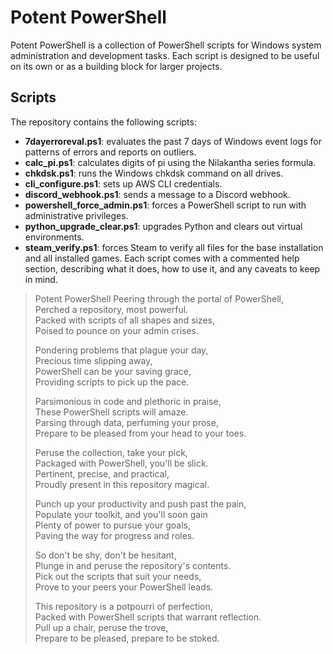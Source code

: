 
# Potent PowerShell
Potent PowerShell is a collection of PowerShell scripts for Windows system administration and development tasks. Each script is designed to be useful on its own or as a building block for larger projects.
## Scripts
The repository contains the following scripts:
- **7dayerroreval.ps1**: evaluates the past 7 days of Windows event logs for patterns of errors and reports on outliers.
- **calc_pi.ps1**: calculates digits of pi using the Nilakantha series formula.
- **chkdsk.ps1**: runs the Windows chkdsk command on all drives.
- **cli_configure.ps1**: sets up AWS CLI credentials.
- **discord_webhook.ps1**: sends a message to a Discord webhook.
- **powershell_force_admin.ps1**: forces a PowerShell script to run with administrative privileges.
- **python_upgrade_clear.ps1**: upgrades Python and clears out virtual environments.
- **steam_verify.ps1**: forces Steam to verify all files for the base installation and all installed games.
Each script comes with a commented help section, describing what it does, how to use it, and any caveats to keep in mind.

> Potent PowerShell
>Peering through the portal of PowerShell,  
Perched a repository, most powerful.  
Packed with scripts of all shapes and sizes,  
Poised to pounce on your admin crises.
>
>Pondering problems that plague your day,  
Precious time slipping away,  
PowerShell can be your saving grace,  
Providing scripts to pick up the pace.
>
>Parsimonious in code and plethoric in praise,  
These PowerShell scripts will amaze.  
Parsing through data, perfuming your prose,  
Prepare to be pleased from your head to your toes.
>
>Peruse the collection, take your pick,  
Packaged with PowerShell, you'll be slick.  
Pertinent, precise, and practical,  
Proudly present in this repository magical.
>
>Punch up your productivity and push past the pain,  
Populate your toolkit, and you'll soon gain  
Plenty of power to pursue your goals,  
Paving the way for progress and roles.
>
>So don't be shy, don't be hesitant,  
Plunge in and peruse the repository's contents.  
Pick out the scripts that suit your needs,  
Prove to your peers your PowerShell leads.
>
>This repository is a potpourri of perfection,  
Packed with PowerShell scripts that warrant reflection.  
Pull up a chair, peruse the trove,  
Prepare to be pleased, prepare to be stoked.
